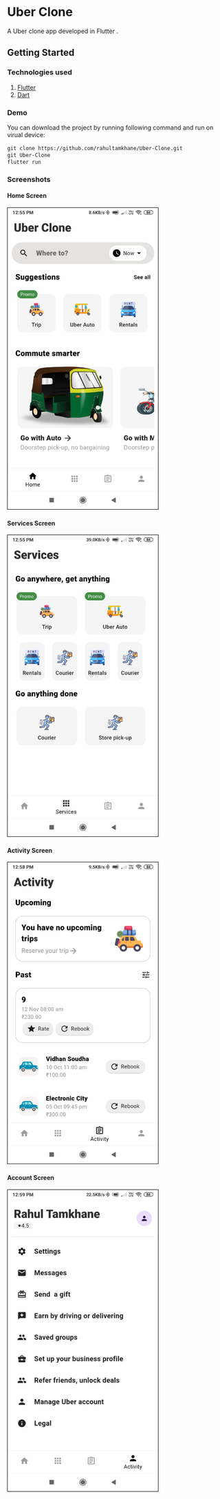 # Uber Clone

A Uber clone app developed in Flutter .

## Getting Started

### Technologies used
1. [Flutter](https://flutter.dev/)
2. [Dart](https://dart.dev/)

### Demo
You can download the project by running following command and run on virual device:
```
git clone https://github.com/rahultamkhane/Uber-Clone.git
git Uber-Clone
flutter run
```

### Screenshots
#### Home Screen
<img src="./screenshots/home_screen.png" width="350" alt="Home Screen" style="border: 1px solid black;"/><br>
#### Services Screen
<img src="./screenshots/services_screen.png" width="350" alt="Services Screen" style="border: 1px solid black;" /><br>
#### Activity Screen
<img src="./screenshots/activity_screen.png" width="350" alt="Activity Screen" style="border: 1px solid black;" /><br>
#### Account Screen
<img src="./screenshots/account_screen.png" width="350" alt="Account Screen" style="border: 1px solid black;" /><br>